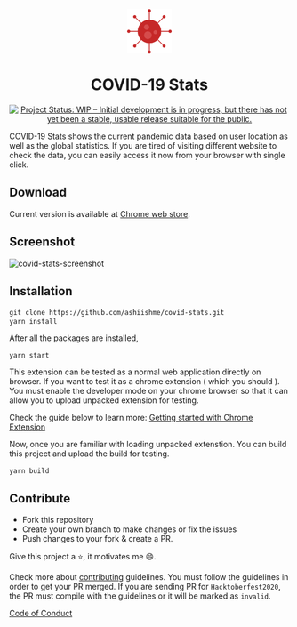 <div align="center">
    <img src="./public/images/icon128.png" align="center" alt="ashiish-covid-stats-icon" width="80px" height="80px"/>

<h1 align="center" style="border: 0;"> COVID-19 Stats </h1>

[![Project Status: WIP – Initial development is in progress, but there has not yet been a stable, usable release suitable for the public.](https://www.repostatus.org/badges/latest/wip.svg)](https://www.repostatus.org/#wip)

</div>

COVID-19 Stats shows the current pandemic data based on user location as well as the global statistics. If you are tired of visiting different website to check the data, you can easily access it now from your browser with single click.

## Download

Current version is available at [Chrome web store](https://chrome.google.com/webstore/detail/covid-19-stats-chrome-ext/dbjnfmlhffkhglklgibidgmklelnnlcn).

## Screenshot

![covid-stats-screenshot](https://repository-images.githubusercontent.com/274438498/99045180-c6ec-11ea-943a-ac294b0fbc1f)

## Installation

```
git clone https://github.com/ashiishme/covid-stats.git
yarn install
```

After all the packages are installed, 

```
yarn start
```

This extension can be tested as a normal web application directly on browser. If you want to test it as a chrome extension ( which you should ). You must enable the developer mode on your chrome browser so that it can allow you to upload unpacked extension for testing.

Check the guide below to learn more:
[Getting started with Chrome Extension](https://developer.chrome.com/extensions/getstarted)

Now, once you are familiar with loading unpacked extenstion. You can build this project and upload the build for testing.

```
yarn build
```

## Contribute

- Fork this repository
- Create your own branch to make changes or fix the issues
- Push changes to your fork & create a PR.

Give this project a :star:, it motivates me :smile:.

Check more about [contributing](https://github.com/ashiishme/covid-stats/blob/development/.github/CONTRIBUTING.md) guidelines. You must follow the guidelines in order to get your PR merged. If you are sending PR for `Hacktoberfest2020`, the PR must compile with the guidelines or it will be marked as `invalid`.

[Code of Conduct](https://github.com/ashiishme/covid-stats/blob/development/.github/CODE_OF_CONDUCT.md)
